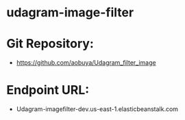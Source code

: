 # udagram-image-filter

# Git Repository:
- https://github.com/aobuya/Udagram_filter_image
 
# Endpoint URL: 
- Udagram-imagefilter-dev.us-east-1.elasticbeanstalk.com
